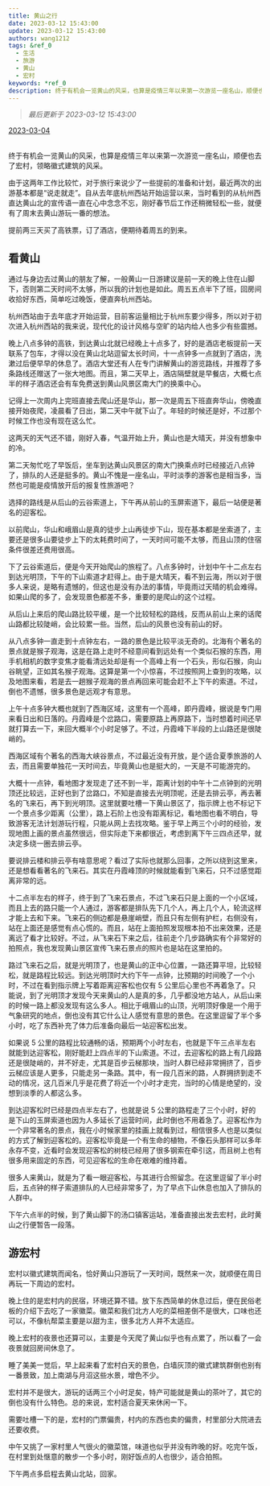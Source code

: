 ```yaml
---
title: 黄山之行
date: 2023-03-12 15:43:00
update: 2023-03-12 15:43:00
authors: wang1212
tags: &ref_0
  - 生活
  - 旅游
  - 黄山
  - 宏村
keywords: *ref_0
description: 终于有机会一览黄山的风采，也算是疫情三年以来第一次游览一座名山，顺便也去了宏村，领略徽式建筑的风采。
---
```


> _最后更新于 2023-03-12 15:43:00_

<u>2023-03-04</u>
<br />
<br />

终于有机会一览黄山的风采，也算是疫情三年以来第一次游览一座名山，顺便也去了宏村，领略徽式建筑的风采。

<!-- truncate -->

由于这两年工作比较忙，对于旅行来说少了一些提前的准备和计划，最近两次的出游基本都是“说走就走”。自从去年底杭州西站开始运营以来，当时看到的从杭州西直达黄山北的宣传语一直在心中念念不忘，刚好春节后工作还稍微轻松一些，就便有了周末去黄山游玩一番的想法。

提前两三天买了高铁票，订了酒店，便期待着周五的到来。

## 看黄山

通过与身边去过黄山的朋友了解，一般黄山一日游建议是前一天的晚上住在山脚下，否则第二天时间不太够，所以我的计划也是如此。周五五点半下了班，回房间收拾好东西，简单吃过晚饭，便直奔杭州西站。

杭州西站由于去年底才开始运营，目前客运量相比于杭州东要少得多，所以对于初次进入杭州西站的我来说，现代化的设计风格与空旷的站内给人也多少有些震撼。

晚上八点多钟的高铁，到达黄山北就已经晚上十点多了，好的是酒店老板提前一天联系了包车，才得以没在黄山北站逗留太长时间，十一点钟多一点就到了酒店，洗漱过后便早早的休息了。酒店大堂还有人在专门讲解黄山的游览路线，并推荐了多条路线还赠送了一张大地图。而且，第二天早上，酒店隔壁就是早餐店，大概七点半的样子酒店还会有车免费送到黄山风景区南大门的换乘中心。

记得上一次周内上完班直接去爬山还是华山，那一次是周五下班直奔华山，傍晚直接开始夜爬，凌晨看了日出，第二天中午就下山了。年轻的时候还是好，不过那个时候工作也没有现在这么忙。

这两天的天气还不错，刚好入春，气温开始上升，黄山也是大晴天，并没有想象中的冷。

第二天匆忙吃了早饭后，坐车到达黄山风景区的南大门换乘点时已经接近八点钟了，排队的人还是挺多的。黄山不愧是一座名山，平时淡季的游客也是相当多，当然也可能是疫情放开后的报复性旅游吧？

选择的路线是从后山的云谷索道上，下午再从前山的玉屏索道下，最后一站便是著名的迎客松。

以前爬山，华山和峨眉山是真的徒步上山再徒步下山，现在基本都是坐索道了，主要还是很多山要徒步上下的太耗费时间了，一天时间可能不太够，而且山顶的住宿条件很差还费用很高。

下了云谷索道后，便是今天开始爬山的旅程了。八点多钟时，计划中午十二点左右到达光明顶，下午的下山索道才赶得上。由于是大晴天，看不到云海，所以对于很多人来说，是略有遗憾的，但这也是没有办法的事情，毕竟雨过天晴的机会难得。如果山爬的多了，会发现景色都差不多，重要的是爬山的这个过程。

从后山上来后的爬山路比较平缓，是一个比较轻松的路线，反而从前山上来的话爬山路都比较陡峭，会比较累一些。当然，后山的风景也没有前山的好。

从八点多钟一直走到十点钟左右，一路的景色是比较平淡无奇的。北海有个著名的景点就是猴子观海，这是在路上走时不经意间看到远处有一个类似石猴的东西，用手机相机的数字变焦才能看清远处却是有一个高峰上有一个石头，形似石猴，向山谷眺望，正如其名猴子观海。这算是第一个小惊喜，不过按照网上查到的攻略，以及地图来看，若是去一趟猴子观海的景点再回来可能会赶不上下午的索道。不过，倒也不遗憾，很多景色是远观才有意思。

上午十点多钟大概也就到了西海区域，这里有一个高峰，即丹霞峰，据说是专门用来看日出和日落的。丹霞峰是个岔路口，需要原路上再原路下，当时想着时间还早就打算去一下，来回大概半个小时足够了。不过，丹霞峰下半段的上山路还是很陡峭的。

西海区域有个著名的西海大峡谷景点，不过最近没有开放，是个适合夏季旅游的人去，而且需要单独花一天时间去，毕竟黄山也是挺大的，一天是不可能游完的。

大概十一点钟，看地图才发现走了还不到一半，距离计划的中午十二点钟到的光明顶还比较远，正好也到了岔路口，不知是直接去光明顶呢，还是去排云亭，再去著名的飞来石，再下到光明顶。这里就要吐槽一下黄山景区了，指示牌上也不标记下一个景点多少距离（公里），路上石阶上也没有距离标记，看地图也看不明白，导致游客无法计划游玩行程，只能从网上去找攻略。鉴于早上两三个小时的经验，发现地图上画的景点虽然很远，但实际走下来都很近，考虑到离下午三四点还早，就决定多绕一圈去排云亭。

要说排云楼和排云亭有啥意思呢？看过了实际也就那么回事，之所以绕到这里来，还是想看看著名的飞来石。其实在丹霞峰顶的时候就能看到飞来石，只不过感觉距离非常的远。

十二点半左右的样子，终于到了飞来石景点，不过飞来石只是上面的一个小区域，而且上去的路只能一个人通过，游客都是排队先下几个人，再上几个人，轮流这样才能上去和下来。飞来石的侧边都是悬崖峭壁，而且只有左侧有护栏，右侧没有，站在上面还是感觉有点心慌的。而且，站在上面拍照发现根本拍不出来效果，还是离远了看才比较好。不过，从飞来石下来之后，往前走个几步路确实有个非常好的拍照点，我也发现黄山景区宣传飞来石景点的照片也是站在这里拍的。

路过飞来石之后，就是光明顶了，也是黄山的正中心位置，一路还算平坦，比较轻松，就是路程比较远。到达光明顶时大约下午一点钟，比预期的时间晚了一个小时，不过在看到指示牌上写着距离迎客松也仅有 5 公里后心里也不再着急了。只能说，到了光明顶才发现今天来黄山的人是真的多，几乎都没地方站人，从后山来的时候一路上都没发现有这么多人。相比于峨眉山的山顶，光明顶好像是一个用于气象研究的地点，倒也没有其它什么让人感觉有意思的景色。在这里逗留了半个多小时，吃了东西补充了体力后准备向最后一站迎客松出发。

如果说 5 公里的路程比较通畅的话，预期两个小时左右，也就是下午三点半左右就能到达迎客松，刚好能赶上四点半的下山索道。不过，去迎客松的路上有几段路还是很陡峭的，并不好走，尤其是百步云梯那块，当时人群已经非常拥挤了，百步云梯应该是人更多，只能走另一条路。其中，有一段几百米的路，人群拥挤到走不动的情况，这几百米几乎是花费了将近一个小时才走完，当时的心情是绝望的，没想到淡季的人都这么多。

到达迎客松时已经是四点半左右了，也就是说 5 公里的路程走了三个小时，好的是下山的玉屏索道也因为人多延长了运营时间，此时倒也不用着急了。迎客松作为一个非常著名的景点，我在小时候家里的挂画上就看到过，相信很多人也是以类似的方式了解到迎客松的。迎客松毕竟是一个有生命的植物，不像石头那样可以多年永存不变，近看时会发现迎客松的树枝已经用了很多钢索在牵引这，而且树上也有很多用来固定的东西，可见迎客松的生命在艰难的维持着。

很多人来黄山，就是为了看一眼迎客松，与其进行合照留念。在这里逗留了半小时后，五点钟的样子索道排队的人已经非常多了，为了早点下山休息也加入了排队的人群中。

下午六点半的时候，到了黄山脚下的汤口镇客运站，准备直接出发去宏村，此时黄山之行便暂告一段落。

## 游宏村

宏村以徽式建筑而闻名，恰好黄山只游玩了一天时间，既然来一次，就顺便在周日再玩一下周边的宏村。

晚上住的是宏村内的民宿，环境还算不错。放下东西简单的休息过后，便在民俗老板的介绍下去吃了一家徽菜。徽菜和我们北方人吃的菜相差倒不是很大，口味也还可以，不像杭帮菜主要是以甜为主，很多北方人并不太适应。

晚上宏村的夜景也还算可以，主要是今天爬了黄山似乎也有点累了，所以看了一会夜景就回房间休息了。

睡了美美一觉后，早上起来看了宏村白天的景色，白墙灰顶的徽式建筑群倒也别有一番景致，加上南湖与月沼这些水景，增色不少。

宏村并不是很大，游玩的话两三个小时足矣，特产可能就是黄山的茶叶了，其它的倒也没有什么特色。总的来说，宏村适合夏天来休闲一下。

需要吐槽一下的是，宏村的门票偏贵，村内的东西也卖的偏贵，村里部分大院进去还要收费。

中午又挑了一家村里人气很火的徽菜馆，味道也似乎并没有昨晚的好。吃完午饭，在村里到处惬意的散步一个多小时，刚好饭点的人也很少，适合拍照。

下午两点多启程去黄山北站，回家。
